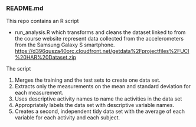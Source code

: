 ### README.md

This repo contains an R script
* run_analysis.R
which transforms and cleans the dataset linked to from the course website represent data collected from the accelerometers from the Samsung Galaxy S smartphone.
<https://d396qusza40orc.cloudfront.net/getdata%2Fprojectfiles%2FUCI%20HAR%20Dataset.zip>

The script
1. Merges the training and the test sets to create one data set.
2. Extracts only the measurements on the mean and standard deviation for each measurement. 
3. Uses descriptive activity names to name the activities in the data set
4. Appropriately labels the data set with descriptive variable names. 
5. Creates a second, independent tidy data set with the average of each variable for each activity and each subject.
